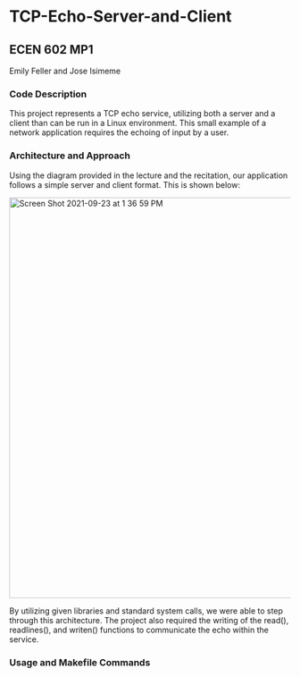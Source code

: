 # TCP-Echo-Server-and-Client

## ECEN 602 MP1 
Emily Feller and Jose Isimeme

### Code Description
This project represents a TCP echo service, utilizing both a server and a client than can be run in a Linux environment. This small example of a network application requires the echoing of input by a user. 

### Architecture and Approach
Using the diagram provided in the lecture and the recitation, our application follows a simple server and client format. This is shown below:

<img width="717" alt="Screen Shot 2021-09-23 at 1 36 59 PM" src="https://user-images.githubusercontent.com/60982611/134564578-dc3dceb2-dcb7-41a3-91df-f09c050423f0.png">

By utilizing given libraries and standard system calls, we were able to step through this architecture. The project also required the writing of the read(), readlines(), and writen() functions to communicate the echo within the service. 

### Usage and Makefile Commands
